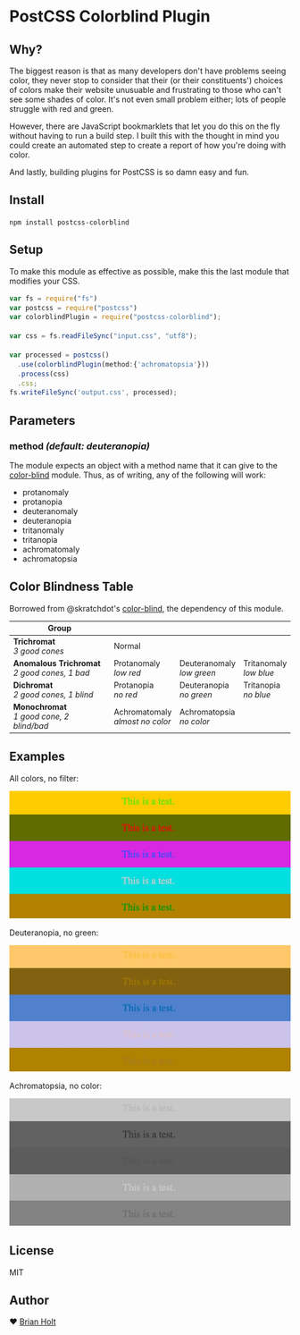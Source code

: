 # PostCSS Colorblind Plugin

## Why?

The biggest reason is that as many developers don't have problems seeing color, they never stop to consider that their (or their constituents') choices of colors make their website unusuable and frustrating to those who can't see some shades of color. It's not even small problem either; lots of people struggle with red and green.

However, there are JavaScript bookmarklets that let you do this on the fly without having to run a build step. I built this with the thought in mind you could create an automated step to create a report of how you're doing with color.

And lastly, building plugins for PostCSS is so damn easy and fun.

## Install

`npm install postcss-colorblind`

## Setup

To make this module as effective as possible, make this the last module that modifies your CSS.

```javascript
var fs = require("fs")
var postcss = require("postcss")
var colorblindPlugin = require("postcss-colorblind");

var css = fs.readFileSync("input.css", "utf8");

var processed = postcss()
  .use(colorblindPlugin(method:{'achromatopsia'}))
  .process(css)
  .css;
fs.writeFileSync('output.css', processed);
```

## Parameters

### method _(default: deuteranopia)_

The module expects an object with a method name that it can give to the [color-blind](https://github.com/skratchdot/color-blind) module. Thus, as of writing, any of the following will work:

- protanomaly
- protanopia
- deuteranomaly
- deuteranopia
- tritanomaly
- tritanopia
- achromatomaly
- achromatopsia

## Color Blindness Table

Borrowed from @skratchdot's [color-blind](https://github.com/skratchdot/color-blind), the dependency of this module.

|                    Group                           |                                    |                             |                          |
|----------------------------------------------------|------------------------------------|-----------------------------|--------------------------|
| **Trichromat**<br/>*3 good cones*                  |Normal                              |                             |                          |
| **Anomalous Trichromat**<br/>*2 good cones, 1 bad* |Protanomaly<br/>*low red*           |Deuteranomaly<br/>*low green*|Tritanomaly<br/>*low blue*|
| **Dichromat**<br/>*2 good cones, 1 blind*          |Protanopia<br/>*no red*             |Deuteranopia<br/>*no green*  |Tritanopia <br/>*no blue* |
| **Monochromat**<br/>*1 good cone, 2 blind/bad*     |Achromatomaly<br />*almost no color*|Achromatopsia<br/>*no color* |                          |

## Examples

All colors, no filter:

![All colors](img/all.jpg)

Deuteranopia, no green:

![Deuteranopia](img/deuteranopia.jpg)

Achromatopsia, no color:

![Achromatopsia](img/achromatopsia.jpg)

## License

MIT

## Author

:heart: [Brian Holt](http://twitter.com/holtbt)
